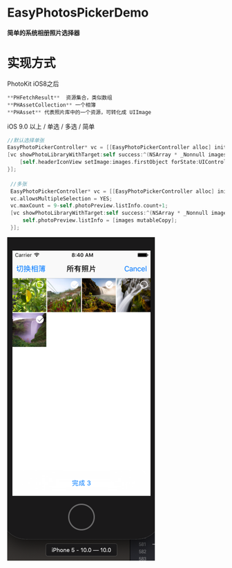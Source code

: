 # EasyPhotosPickerDemo
**简单的系统相册照片选择器**

# 实现方式
PhotoKit iOS8之后

```Objective-C
**PHFetchResult**  资源集合，类似数组
**PHAssetCollection** 一个相簿
**PHAsset** 代表照片库中的一个资源，可转化成 UIImage
```

iOS 9.0 以上 / 单选 / 多选 / 简单 

```Objective-C
//默认选择单张
EasyPhotoPickerController* vc = [[EasyPhotoPickerController alloc] init];
[vc showPhotoLibraryWithTarget:self success:^(NSArray * _Nonnull images) {
    [self.headerIconView setImage:images.firstObject forState:UIControlStateNormal];
}];
 
 //多张
 EasyPhotoPickerController* vc = [[EasyPhotoPickerController alloc] init];
 vc.allowsMultipleSelection = YES;
 vc.maxCount = 9-self.photoPreview.listInfo.count+1;
 [vc showPhotoLibraryWithTarget:self success:^(NSArray * _Nonnull images) {
     self.photoPreview.listInfo = [images mutableCopy];
 }];
 ```
 
 ![epp1.png](https://github.com/liuminisaboy/EasyPhotosPickerDemo/blob/master/epp1.png)
